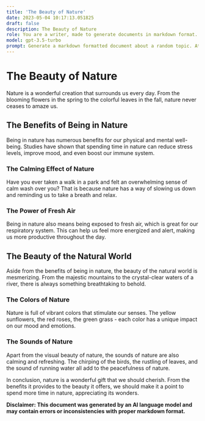 ```yaml
---
title: 'The Beauty of Nature'
date: 2023-05-04 10:17:13.051825
draft: false
description: The Beauty of Nature
role: You are a writer, made to generate documents in markdown format. It is very important that all of the documents you generate are in valid markdown format.
model: gpt-3.5-turbo
prompt: Generate a markdown formatted document about a random topic. At the bottom, include a disclaimer explaining that the document was generated by you. The first line of the document should be the title. Make sure that the entire document is in proper markdown format, using a mix of various tags to make the document visually appealing.
---
```


# The Beauty of Nature

Nature is a wonderful creation that surrounds us every day. From the blooming flowers in the spring to the colorful leaves in the fall, nature never ceases to amaze us.

## The Benefits of Being in Nature

Being in nature has numerous benefits for our physical and mental well-being. Studies have shown that spending time in nature can reduce stress levels, improve mood, and even boost our immune system.

### The Calming Effect of Nature

Have you ever taken a walk in a park and felt an overwhelming sense of calm wash over you? That is because nature has a way of slowing us down and reminding us to take a breath and relax.

### The Power of Fresh Air

Being in nature also means being exposed to fresh air, which is great for our respiratory system. This can help us feel more energized and alert, making us more productive throughout the day.

## The Beauty of the Natural World

Aside from the benefits of being in nature, the beauty of the natural world is mesmerizing. From the majestic mountains to the crystal-clear waters of a river, there is always something breathtaking to behold.

### The Colors of Nature

Nature is full of vibrant colors that stimulate our senses. The yellow sunflowers, the red roses, the green grass - each color has a unique impact on our mood and emotions.

### The Sounds of Nature

Apart from the visual beauty of nature, the sounds of nature are also calming and refreshing. The chirping of the birds, the rustling of leaves, and the sound of running water all add to the peacefulness of nature.

In conclusion, nature is a wonderful gift that we should cherish. From the benefits it provides to the beauty it offers, we should make it a point to spend more time in nature, appreciating its wonders.

**Disclaimer: This document was generated by an AI language model and may contain errors or inconsistencies with proper markdown format.**